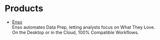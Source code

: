 # Products

- [Enso](https://ensoanalytics.com/)
  <br/>Enso automates Data Prep, letting
  analysts focus on What They Love.
  On the Desktop or in the Cloud, 100% Compatible Workflows.